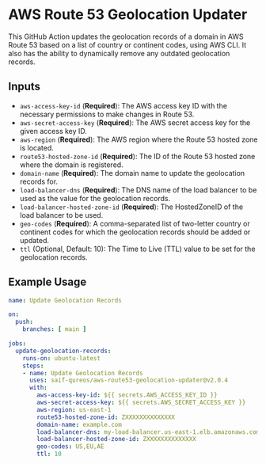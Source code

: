 # AWS Route 53 Geolocation Updater

This GitHub Action updates the geolocation records of a domain in AWS Route 53 based on a list of country or continent codes, using AWS CLI. It also has the ability to dynamically remove any outdated geolocation records.

## Inputs

- `aws-access-key-id` (**Required**): The AWS access key ID with the necessary permissions to make changes in Route 53.
- `aws-secret-access-key` (**Required**): The AWS secret access key for the given access key ID.
- `aws-region` (**Required**): The AWS region where the Route 53 hosted zone is located.
- `route53-hosted-zone-id` (**Required**): The ID of the Route 53 hosted zone where the domain is registered.
- `domain-name` (**Required**): The domain name to update the geolocation records for.
- `load-balancer-dns` (**Required**): The DNS name of the load balancer to be used as the value for the geolocation records.
- `load-balancer-hosted-zone-id` (**Required**): The HostedZoneID of the load balancer to be used.
- `geo-codes` (**Required**): A comma-separated list of two-letter country or continent codes for which the geolocation records should be added or updated.
- `ttl` (Optional, Default: 10): The Time to Live (TTL) value to be set for the geolocation records.

## Example Usage

```yaml
name: Update Geolocation Records

on:
  push:
    branches: [ main ]

jobs:
  update-geolocation-records:
    runs-on: ubuntu-latest
    steps:
    - name: Update Geolocation Records
      uses: saif-qureos/aws-route53-geolocation-updater@v2.0.4
      with:
        aws-access-key-id: ${{ secrets.AWS_ACCESS_KEY_ID }}
        aws-secret-access-key: ${{ secrets.AWS_SECRET_ACCESS_KEY }}
        aws-region: us-east-1
        route53-hosted-zone-id: ZXXXXXXXXXXXXXX
        domain-name: example.com
        load-balancer-dns: my-load-balancer.us-east-1.elb.amazonaws.com
        load-balancer-hosted-zone-id: ZXXXXXXXXXXXXXX
        geo-codes: US,EU,AE
        ttl: 10
